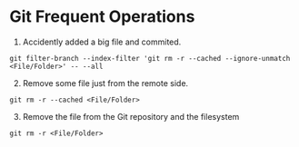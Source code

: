 <!--
 Copyright 2021 Zhongyang Zhang
 
 Licensed under the Apache License, Version 2.0 (the "License");
 you may not use this file except in compliance with the License.
 You may obtain a copy of the License at
 
     http://www.apache.org/licenses/LICENSE-2.0
 
 Unless required by applicable law or agreed to in writing, software
 distributed under the License is distributed on an "AS IS" BASIS,
 WITHOUT WARRANTIES OR CONDITIONS OF ANY KIND, either express or implied.
 See the License for the specific language governing permissions and
 limitations under the License.
-->

# Git Frequent Operations 

1. Accidently added a big file and commited.

`git filter-branch --index-filter 'git rm -r --cached --ignore-unmatch <File/Folder>' -- --all`

2. Remove some file just from the remote side.

`git rm -r --cached <File/Folder>`

3. Remove the file from the Git repository and the filesystem

`git rm -r <File/Folder>`

